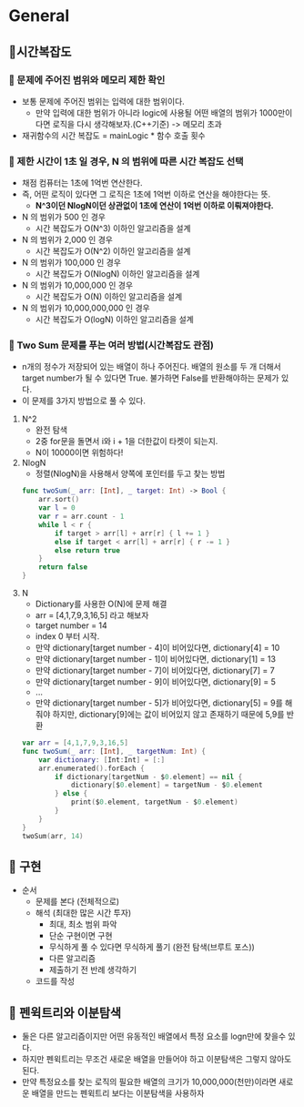 # General

## 🍎시간복잡도
### 📖 문제에 주어진 범위와 메모리 제한 확인
- 보통 문제에 주어진 범위는 입력에 대한 범위이다.
    - 만약 입력에 대한 범위가 아니라 logic에 사용될 어떤 배열의 범위가 1000만이다면 로직을 다시 생각해보자.(C++기준) -> 메모리 초과
- 재귀함수의 시간 복잡도 = mainLogic * 함수 호출 횟수

### 📖 제한 시간이 1초 일 경우, N 의 범위에 따른 시간 복잡도 선택
- 채점 컴퓨터는 1초에 1억번 연산한다.
- 즉, 어떤 로직이 있다면 그 로직은 1초에 1억번 이하로 연산을 해야한다는 뜻.
    - **N^3이던 NlogN이던 상관없이 1초에 연산이 1억번 이하로 이뤄져야한다.**
- N 의 범위가 500 인 경우
    - 시간 복잡도가 O(N^3) 이하인 알고리즘을 설계
- N 의 범위가 2,000 인 경우
    - 시간 복잡도가 O(N^2) 이하인 알고리즘을 설계
- N 의 범위가 100,000 인 경우
    - 시간 복잡도가 O(NlogN) 이하인 알고리즘을 설계
- N 의 범위가 10,000,000 인 경우
    - 시간 복잡도가 O(N) 이하인 알고리즘을 설계
- N 의 범위가 10,000,000,000 인 경우
    - 시간 복잡도가 O(logN) 이하인 알고리즘을 설계

### 📖 Two Sum 문제를 푸는 여러 방법(시간복잡도 관점)
- n개의 정수가 저장되어 있는 배열이 하나 주어진다. 배열의 원소를 두 개 더해서 target number가 될 수 있다면 True. 불가하면 False를 반환해야하는 문제가 있다.
- 이 문제를 3가지 방법으로 풀 수 있다.
1. N^2
    - 완전 탐색
    - 2중 for문을 돌면서 i와 i + 1을 더한값이 타켓이 되는지.
    - N이 10000이면 위험하다!
2. NlogN
    - 정렬(NlogN)을 사용해서 양쪽에 포인터를 두고 찾는 방법
    ```swift
    func twoSum(_ arr: [Int], _ target: Int) -> Bool {
        arr.sort()
        var l = 0
        var r = arr.count - 1
        while l < r {
            if target > arr[l] + arr[r] { l += 1 }
            else if target < arr[l] + arr[r] { r -= 1 }
            else return true
        }
        return false
    }
    ```
3. N
    - Dictionary를 사용한 O(N)에 문제 해결
    - arr = [4,1,7,9,3,16,5] 라고 해보자
    - target number = 14
    - index 0 부터 시작.
    - 만약 dictionary[target number - 4]이 비어있다면, dictionary[4] = 10
    - 만약 dictionary[target number - 1]이 비어있다면, dictionary[1] = 13
    - 만약 dictionary[target number - 7]이 비어있다면, dictionary[7] = 7
    - 만약 dictionary[target number - 9]이 비어있다면, dictionary[9] = 5
    - ...
    - 만약 dictionary[target number - 5]가 비어있다면, dictionary[5] = 9를 해줘야 하지만, dictionary[9]에는 값이 비어있지 않고 존재하기 때문에 5,9를 반환
    ```swift
    var arr = [4,1,7,9,3,16,5]
    func twoSum(_ arr: [Int], _ targetNum: Int) {
        var dictionary: [Int:Int] = [:]
        arr.enumerated().forEach {
            if dictionary[targetNum - $0.element] == nil {
                dictionary[$0.element] = targetNum - $0.element
            } else {
                print($0.element, targetNum - $0.element)
            }
        }
    }
    twoSum(arr, 14)
    ```


## 🍎 구현
- 순서
    - 문제를 본다 (전체적으로)
    - 해석 (최대한 많은 시간 투자)
        - 최대, 최소 범위 파악
        - 단순 구현이면 구현
        - 무식하게 풀 수 있다면 무식하게 풀기 (완전 탐색(브루트 포스))
        - 다른 알고리즘
        - 제출하기 전 반례 생각하기
    - 코드를 작성


## 🍎 펜윅트리와 이분탐색
- 둘은 다른 알고리즘이지만 어떤 유동적인 배열에서 특정 요소를 logn만에 찾을수 있다.
- 하지만 펜윅트리는 무조건 새로운 배열을 만들어야 하고 이분탐색은 그렇지 않아도 된다.
- 만약  특정요소를 찾는 로직의 필요한 배열의 크기가 10,000,000(천만)이라면 새로운 배열을 만드는 펜윅트리 보다는 이분탐색을 사용하자


